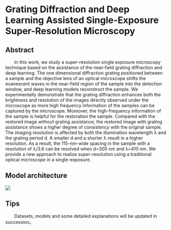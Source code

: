 # Grating Diffraction and Deep Learning Assisted Single-Exposure Super-Resolution Microscopy

## Abstract

&emsp;&emsp;In this work, we study a super-resolution single exposure microscopy technique based on the assistance of the near-field grating diffraction and deep learning. The one dimensional diffraction grating positioned between a sample and the objective lens of an optical microscope shifts the evanescent waves in the near-field region of the sample into the detection window, and deep learning models reconstruct the sample. We experimentally demonstrate that the grating diffraction enhances both the brightness and resolution of the images directly observed under the microscope as more high frequency information of the samples can be captured by the microscope. Moreover, the high-frequency information of the sample is helpful for the restoration the sample. Compared with the restored image without grating assistance, the restored image with grating assistance shows a higher degree of consistency with the original sample. The imaging resolution is affected by both the illumination wavelength λ and the grating period d. A smaller d and a shorter λ result in a higher resolution. As a result, the 115-nm-wide spacing in the sample with a resolution of λ/3.6 can be resolved when d=300 nm and λ=410 nm. We provide a new approach to realize super-resolution using a traditional optical microscope in a single-exposure.

## Model architecture

![](https://cdn.jsdelivr.net/gh/YuJiang-LongHoliday/Blog_Picture/Article/202501042229982.png)

## Tips

&emsp;&emsp;Datasets, models and some detailed explanations will be updated in succession。


